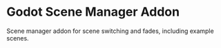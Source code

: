 # Godot Scene Manager Addon

Scene manager addon for scene switching and fades, including example scenes.
